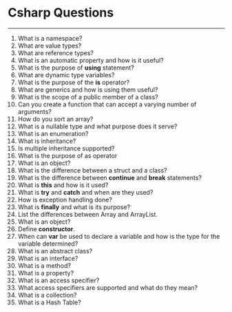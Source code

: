 # Csharp Questions
*****

1. What is a namespace? 
2. What are value types?
3.  What are reference types?
4. What is an automatic property and how is it useful?
5. What is the purpose of **using** statement?
6. What are dynamic type variables?
7. What is the purpose of the **is** operator?
8. What are generics and how is using them useful?
9. What is the scope of a public member of a class?
10. Can you create a function that can accept a varying number of arguments?
11. How do you sort an array?
12. What is a nullable type and what purpose does it serve?
13. What is an enumeration?
14. What is inheritance?
15. Is multiple inheritance supported?
16. What is the purpose of as operator
17. What is an object?
18. What is the difference between a struct and a class?
19. What is the difference between **continue** and **break** statements?
20. What is **this** and how is it used?
21. What is **try** and **catch** and when are they used?
22. How is exception handling done?
23. What is **finally** and what is its purpose?
24. List the differences between Array and ArrayList.
25. What is an object?
26. Define **constructor**.
27. When can **var** be used to declare a variable and how is the type for the variable determined?
28. What is an abstract class?
29. What is an interface?
30. What is a method?
31. What is a property?
32. What is an access specifier?
33. What access specifiers are supported and what do they mean?
34. What is a collection?
35. What is a Hash Table?
